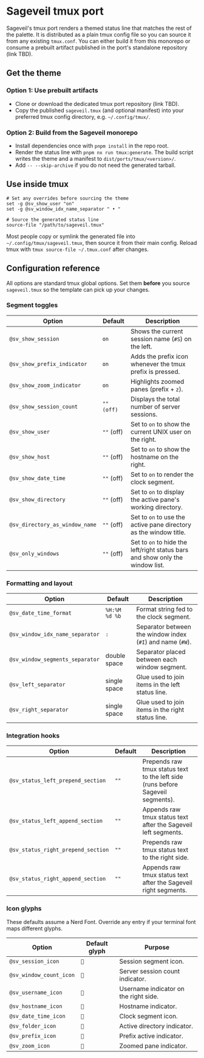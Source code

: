 # Sageveil tmux port

Sageveil's tmux port renders a themed status line that matches the rest of the palette. It is distributed as a plain tmux config file so you can source it from any existing `tmux.conf`. You can either build it from this monorepo or consume a prebuilt artifact published in the port's standalone repository (link TBD).

## Get the theme

### Option 1: Use prebuilt artifacts

- Clone or download the dedicated tmux port repository (link TBD).
- Copy the published `sageveil.tmux` (and optional manifest) into your preferred tmux config directory, e.g. `~/.config/tmux/`.

### Option 2: Build from the Sageveil monorepo

- Install dependencies once with `pnpm install` in the repo root.
- Render the status line with `pnpm nx run tmux:generate`. The build script writes the theme and a manifest to `dist/ports/tmux/<version>/`.
- Add `-- --skip-archive` if you do not need the generated tarball.


## Use inside tmux

```tmux
# Set any overrides before sourcing the theme
set -g @sv_show_user "on"
set -g @sv_window_idx_name_separator " • "

# Source the generated status line
source-file "/path/to/sageveil.tmux"
```

Most people copy or symlink the generated file into `~/.config/tmux/sageveil.tmux`, then source it from their main config. Reload tmux with `tmux source-file ~/.tmux.conf` after changes.

## Configuration reference

All options are standard tmux global options. Set them **before** you source `sageveil.tmux` so the template can pick up your changes.

### Segment toggles

| Option | Default | Description |
| --- | --- | --- |
| `@sv_show_session` | `on` | Shows the current session name (`#S`) on the left. |
| `@sv_show_prefix_indicator` | `on` | Adds the prefix icon whenever the tmux prefix is pressed. |
| `@sv_show_zoom_indicator` | `on` | Highlights zoomed panes (prefix + `z`). |
| `@sv_show_session_count` | `"" (off)` | Displays the total number of server sessions. |
| `@sv_show_user` | `""` (off) | Set to `on` to show the current UNIX user on the right. |
| `@sv_show_host` | `""` (off) | Set to `on` to show the hostname on the right. |
| `@sv_show_date_time` | `""` (off) | Set to `on` to render the clock segment. |
| `@sv_show_directory` | `""` (off) | Set to `on` to display the active pane's working directory. |
| `@sv_directory_as_window_name` | `""` (off) | Set to `on` to use the active pane directory as the window title. |
| `@sv_only_windows` | `""` (off) | Set to `on` to hide the left/right status bars and show only the window list. |

### Formatting and layout

| Option | Default | Description |
| --- | --- | --- |
| `@sv_date_time_format` | `%H:%M %d %b` | Format string fed to the clock segment. |
| `@sv_window_idx_name_separator` | `:` | Separator between the window index (`#I`) and name (`#W`). |
| `@sv_window_segments_separator` | double space | Separator placed between each window segment. |
| `@sv_left_separator` | single space | Glue used to join items in the left status line. |
| `@sv_right_separator` | single space | Glue used to join items in the right status line. |

### Integration hooks

| Option | Default | Description |
| --- | --- | --- |
| `@sv_status_left_prepend_section` | `""` | Prepends raw tmux status text to the left side (runs before Sageveil segments). |
| `@sv_status_left_append_section` | `""` | Appends raw tmux status text after the Sageveil left segments. |
| `@sv_status_right_prepend_section` | `""` | Prepends raw tmux status text to the right side. |
| `@sv_status_right_append_section` | `""` | Appends raw tmux status text after the Sageveil right segments. |

### Icon glyphs

These defaults assume a Nerd Font. Override any entry if your terminal font maps different glyphs.

| Option | Default glyph | Purpose |
| --- | --- | --- |
| `@sv_session_icon` | `󰕰` | Session segment icon. |
| `@sv_window_count_icon` | `󰕢` | Server session count indicator. |
| `@sv_username_icon` | `` | Username indicator on the right side. |
| `@sv_hostname_icon` | `󰒋` | Hostname indicator. |
| `@sv_date_time_icon` | `󰃰` | Clock segment icon. |
| `@sv_folder_icon` | `` | Active directory indicator. |
| `@sv_prefix_icon` | `󰘳` | Prefix active indicator. |
| `@sv_zoom_icon` | `󰁌` | Zoomed pane indicator. |

